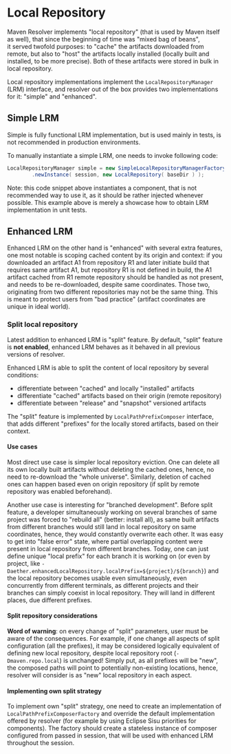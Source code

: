 # Local Repository
<!--
Licensed to the Apache Software Foundation (ASF) under one
or more contributor license agreements.  See the NOTICE file
distributed with this work for additional information
regarding copyright ownership.  The ASF licenses this file
to you under the Apache License, Version 2.0 (the
"License"); you may not use this file except in compliance
with the License.  You may obtain a copy of the License at

    http://www.apache.org/licenses/LICENSE-2.0

Unless required by applicable law or agreed to in writing,
software distributed under the License is distributed on an
"AS IS" BASIS, WITHOUT WARRANTIES OR CONDITIONS OF ANY
KIND, either express or implied.  See the License for the
specific language governing permissions and limitations
under the License.
-->

Maven Resolver implements "local repository" (that is used by Maven itself
as well), that since the beginning of time was "mixed bag of beans",  
it served twofold purposes: to "cache" the artifacts downloaded from 
remote, but also to "host" the artifacts locally installed (locally built and 
installed, to be more precise). Both of these artifacts were stored in bulk 
in local repository.

Local repository implementations implement the `LocalRepositoryManager` (LRM)
interface, and resolver out of the box provides two implementations for it: 
"simple" and "enhanced". 

## Simple LRM

Simple is fully functional LRM implementation, but is used
mainly in tests, is not recommended in production environments. 

To manually instantiate a simple LRM, one needs to invoke following code:

```java
LocalRepositoryManager simple = new SimpleLocalRepositoryManagerFactory()
        .newInstance( session, new LocalRepository( baseDir ) );
```

Note: this code snippet above instantiates a component, that is not 
recommended way to use it, as it should be rather injected whenever possible. 
This example above is merely a showcase how to obtain LRM implementation 
in unit tests.

## Enhanced LRM

Enhanced LRM on the other hand is "enhanced" with several extra 
features, one most notable is scoping cached content by its origin and context: 
if you downloaded an artifact A1 from repository R1 
and later initiate build that requires same artifact A1, but repository R1 
is not defined in build, the A1 artifact cached from R1 remote repository should be handled
as not present, and needs to be re-downloaded, despite same coordinates.
Those two, originating from two different repositories may not be the same thing.
This is meant to protect users from "bad practice" (artifact coordinates are
unique in ideal world).

### Split local repository

Latest addition to enhanced LRM is "split" feature. By default, "split" 
feature is **not enabled**, enhanced LRM behaves as it behaved in all 
previous versions of resolver.

Enhanced LRM is able to split the content of local repository by 
several conditions:

* differentiate between "cached" and locally "installed" artifacts
* differentiate "cached" artifacts based on their origin (remote repository)
* differentiate between "release" and "snapshot" versioned artifacts

The "split" feature is implemented by `LocalPathPrefixComposer` interface,
that adds different "prefixes" for the locally stored artifacts, based on
their context.

#### Use cases

Most direct use case is simpler local repository eviction. One can delete all
its own locally built artifacts without deleting the cached ones, hence, no
need to re-download the "whole universe". Similarly, deletion of cached ones
can happen based even on origin repository (if split by remote repository 
was enabled beforehand).

Another use case is interesting for "branched development". Before split feature,
a developer simultaneously working on several branches of same project was forced
to "rebuild all" (better: install all), as same built artifacts from different
branches would still land in local repository on same coordinates, hence, they
would constantly overwrite each other. It was easy to get into "false error"
state, where partial overlapping content were present in local repository from
different branches. Today, one can just define unique "local prefix" for each
branch it is working on (or even by project, like 
`-Daether.enhancedLocalRepository.localPrefix=${project}/${branch}`) and the
local repository becomes usable even simultaneously, even concurrently from
different terminals, as different projects and their branches can simply 
coexist in local repository. They will land in different places, due different
prefixes.

#### Split repository considerations

**Word of warning**: on every change of "split" parameters, user must be aware
of the consequences. For example, if one change all aspects of split
configuration (all the prefixes), it may be considered logically equivalent 
of defining new local repository, despite local repository root (`-Dmaven.repo.local`) 
is unchanged! Simply put, as all prefixes will be "new", the composed paths will
point to potentially non-existing locations, hence, resolver will consider
is as "new" local repository in each aspect.

#### Implementing own split strategy

To implement own "split" strategy, one need to create an implementation of
`LocalPathPrefixComposerFactory` and override the default implementation
offered by resolver (for example by using Eclipse Sisu priorities for 
components). The factory should create a stateless instance of composer
configured from passed in session, that will be used with enhanced LRM
throughout the session.
